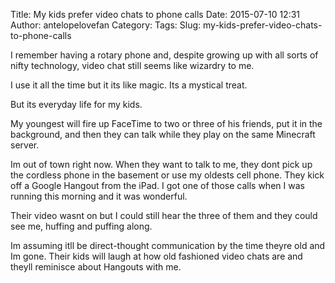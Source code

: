 Title: My kids prefer video chats to phone calls
Date: 2015-07-10 12:31
Author: antelopelovefan
Category: 
Tags: 
Slug: my-kids-prefer-video-chats-to-phone-calls

I remember having a rotary phone and, despite growing up with all sorts of nifty technology, video chat still seems like wizardry to me.

I use it all the time but it its like magic. Its a mystical treat.

But its everyday life for my kids.

My youngest will fire up FaceTime to two or three of his friends, put it in the background, and then they can talk while they play on the same Minecraft server.

Im out of town right now. When they want to talk to me, they dont pick up the cordless phone in the basement or use my oldests cell phone. They kick off a Google Hangout from the iPad. I got one of those calls when I was running this morning and it was wonderful.

Their video wasnt on but I could still hear the three of them and they could see me, huffing and puffing along.

Im assuming itll be direct-thought communication by the time theyre old and Im gone. Their kids will laugh at how old fashioned video chats are and theyll reminisce about Hangouts with me.

